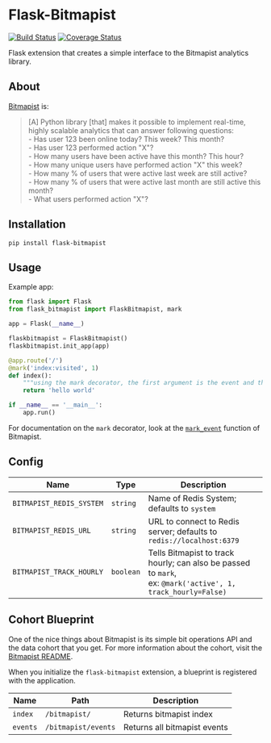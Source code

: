 Flask-Bitmapist
==============

[![Build Status](https://travis-ci.org/cuttlesoft/flask-bitmapist.svg?branch=master)](https://travis-ci.org/cuttlesoft/flask-bitmapist) [![Coverage Status](https://coveralls.io/repos/github/cuttlesoft/flask-bitmapist/badge.svg?branch=master)](https://coveralls.io/github/cuttlesoft/flask-bitmapist?branch=master)

Flask extension that creates a simple interface to the Bitmapist analytics library.


About
------------

[Bitmapist](https://github.com/Doist/bitmapist) is:
> [A] Python library [that] makes it possible to implement real-time, highly scalable analytics that can answer following questions:
    <br>
    - Has user 123 been online today? This week? This month? <br>
    - Has user 123 performed action "X"? <br>
    - How many users have been active have this month? This hour? <br>
    - How many unique users have performed action "X" this week? <br>
    - How many % of users that were active last week are still active? <br>
    - How many % of users that were active last month are still active this month? <br>
    - What users performed action "X"? <br>


Installation
------------

    pip install flask-bitmapist


Usage
-----

Example app:

```Python
from flask import Flask
from flask_bitmapist import FlaskBitmapist, mark

app = Flask(__name__)

flaskbitmapist = FlaskBitmapist()
flaskbitmapist.init_app(app)

@app.route('/')
@mark('index:visited', 1)
def index():
    """using the mark decorator, the first argument is the event and the second is the id of the current_user"""
    return 'hello world'

if __name__ == '__main__':
    app.run()
```

For documentation on the `mark` decorator, look at the [`mark_event`](https://github.com/Doist/bitmapist#examples) function of Bitmapist.


Config
-----

| Name                     | Type      | Description        |
| ----                     | -------   | -------------------|
| `BITMAPIST_REDIS_SYSTEM` | `string`  | Name of Redis System; defaults to `system` |
| `BITMAPIST_REDIS_URL`    | `string`  | URL to connect to Redis server; defaults to `redis://localhost:6379` |
| `BITMAPIST_TRACK_HOURLY` | `boolean` | Tells Bitmapist to track hourly; can also be passed to `mark`,<br> ex: `@mark('active', 1, track_hourly=False)` |


Cohort Blueprint
-----

One of the nice things about Bitmapist is its simple bit operations API and the data cohort that you get.
For more information about the cohort, visit the [Bitmapist README](https://github.com/Doist/bitmapist#bitmapist-cohort).

When you initialize the `flask-bitmapist` extension, a blueprint is registered with the application.

| Name     | Path                 | Description        |
| ----     | -------              | -------------------|
| `index`  | `/bitmapist/`        | Returns bitmapist index |
| `events` | `/bitmapist/events`  | Returns all bitmapist events |

